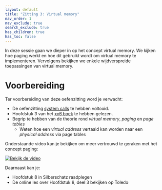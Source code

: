 ```yaml
---
layout: default
title: "Zitting 3: Virtual memory"
nav_order: 1
nav_exclude: true
search_exclude: true
has_children: true
has_toc: false
---
```


In deze sessie gaan we dieper in op het concept virtual memory. We kijken hoe paging werkt en hoe dit gebruikt wordt om virtual memory te implementeren. Vervolgens bekijken we enkele wijdverspreide toepassingen van virtual memory.

# Voorbereiding

Ter voorbereiding van deze oefenzitting word je verwacht:
  * De oefenzitting [system calls](../system-calls) te hebben voltooid.
  * Hoofdstuk 3 van het [xv6 boek](https://github.com/besturingssystemen/xv6-riscv-book/releases/latest/download/book.pdf) te hebben gelezen.
  * Begrip te hebben van de theorie rond *virtual memory*, *paging* en *page tables*
    * Weten hoe een *virtual address* vertaald kan worden naar een *physical address* via page tables


Onderstaande video kan je bekijken om meer vertrouwd te geraken met het concept paging:

[![Bekijk de video](https://img.youtube.com/vi/JgTXJ-ZV5Zw/hqdefault.jpg)](https://www.youtube.com/watch?v=JgTXJ-ZV5Zw)

Daarnaast kan je:
* Hoofdstuk 8 in Silberschatz raadplegen
* De online les over Hoofdstuk 8, deel 3 bekijken op Toledo
<!-- TODO online les h8 niet meer beschikbaar op toledo dit jaar? -->
